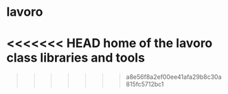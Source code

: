 # lavoro
<<<<<<< HEAD
home of the lavoro class libraries and tools
=======
>>>>>>> a8e56f8a2ef00ee41afa29b8c30a815fc5712bc1
